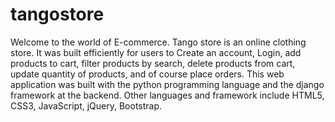 # tangostore

Welcome to the world of E-commerce. Tango store is an online clothing store. It was built efficiently for users to  Create an account, Login, add products to cart, filter products by search, delete products from cart, update quantity of products, and of course place orders. This web application was built with the python programming language and the django framework at the backend. Other languages and framework include HTML5, CSS3, JavaScript, jQuery, Bootstrap.
